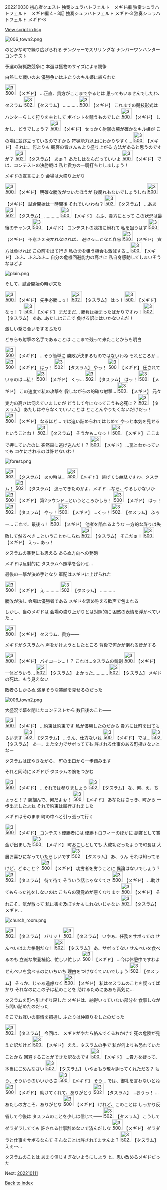 202210030 初心者クエスト  独奏シュラハトフェルト　メギド編 独奏シュラハトフェルト　メギド編 4 - 3話 独奏シュラハトフェルト メギド-3 独奏シュラハトフェルト メギド-3

[View script in lisp](../scripts/202210030.txt)

![006_town2.png](../images/backgrounds/006_town2.png)

のどかな町で繰り広げられる
デンジャーでスリリングな
ナンバーワンハンターコンテスト

予選の狩猟数競争に
本選は獲物のサイズによる競争

白熱した戦いの末
優勝争いはふたりのキル姫に絞られた

<img src="../images/units/3500611.png" alt="3500611.png" height="34"/>
【メギド】
…正直、貴方がここまでやるとは
思ってもいませんでしたわ、タスラム

<img src="../images/units/3502011.png" alt="3502011.png" height="34"/>
【タスラム】
…………

<img src="../images/units/3500611.png" alt="3500611.png" height="34"/>
【メギド】
これまでの競技形式は
ハンターらしく狩りを主として
ポイントを競うものでした

<img src="../images/units/3500611.png" alt="3500611.png" height="34"/>
【メギド】
しかし、どうでしょう？

<img src="../images/units/3500611.png" alt="3500611.png" height="34"/>
【メギド】
せっかく射撃の腕が確かなキル姫が
この場に並び立っているのですから
狩猟能力以上にわかりやすく…

<img src="../images/units/3500611.png" alt="3500611.png" height="34"/>
【メギド】
それに、何よりも
観客の皆さんもより盛り上がる
方法があると思うのですが？

<img src="../images/units/3502011.png" alt="3502011.png" height="34"/>
【タスラム】
あぁ？
あたしはなんだっていいよ

<img src="../images/units/3500611.png" alt="3500611.png" height="34"/>
【メギド】
では、コンテストの決勝戦は
私と貴方の一騎打ちとしましょう！

メギドの宣言により
会場は大盛り上がり

<img src="../images/units/3500611.png" alt="3500611.png" height="34"/>
【メギド】
明確な勝敗がついたほうが
後腐れもないでしょうしね

<img src="../images/units/3500611.png" alt="3500611.png" height="34"/>
【メギド】
試合開始は一時間後
それでいいわね？

<img src="../images/units/3502011.png" alt="3502011.png" height="34"/>
【タスラム】
…ああ

<img src="../images/units/3502011.png" alt="3502011.png" height="34"/>
【タスラム】
…………

<img src="../images/units/3500611.png" alt="3500611.png" height="34"/>
【メギド】
ふふ、貴方にとって
この状況は最後のチャンス

<img src="../images/units/3500611.png" alt="3500611.png" height="34"/>
【メギド】
コンテストの競技に紛れて
私を狙うはず

<img src="../images/units/3500611.png" alt="3500611.png" height="34"/>
【メギド】
不意さえ突かれなければ、
避けることなど容易

<img src="../images/units/3500611.png" alt="3500611.png" height="34"/>
【メギド】
貴方は負ければ
この町を出て行き
私の命を狙う機会も激減する…

<img src="../images/units/3500611.png" alt="3500611.png" height="34"/>
【メギド】
ふふ、ふふふふ…
自分の危機回避能力の高さに
私自身感動してしまいそうなほどよ

![plain.png](../images/backgrounds/plain.png)

そして、試合開始の時が来た

<img src="../images/units/3500611.png" alt="3500611.png" height="34"/>
【メギド】
先手必勝…っ！

<img src="../images/units/3502011.png" alt="3502011.png" height="34"/>
【タスラム】
はっ！

<img src="../images/units/3500611.png" alt="3500611.png" height="34"/>
【メギド】
なっ！？

<img src="../images/units/3500611.png" alt="3500611.png" height="34"/>
【メギド】
まだまだ…
勝負は始まったばかりですわ！

<img src="../images/units/3502011.png" alt="3502011.png" height="34"/>
【タスラム】
ああ…あたしはここで
負ける訳にはいかないんだ！

激しい撃ち合いをするふたり

どちらも射撃の名手であることは
ここまで残って来たことからも明白

<img src="../images/units/3500611.png" alt="3500611.png" height="34"/>
【メギド】
…そう簡単に
勝敗が決まるものではないわね
それどころか…

<img src="../images/units/3500611.png" alt="3500611.png" height="34"/>
【メギド】
はっ！

<img src="../images/units/3502011.png" alt="3502011.png" height="34"/>
【タスラム】
やっ！

<img src="../images/units/3500611.png" alt="3500611.png" height="34"/>
【メギド】
圧されているのは…私！

<img src="../images/units/3500611.png" alt="3500611.png" height="34"/>
【メギド】
くっ…

<img src="../images/units/3502011.png" alt="3502011.png" height="34"/>
【タスラム】
はっ！

<img src="../images/units/3500611.png" alt="3500611.png" height="34"/>
【メギド】
この速度で私の攻撃を
躱しながらの的確な射撃…

<img src="../images/units/3500611.png" alt="3500611.png" height="34"/>
【メギド】
元々実力の高さは伺えていましたが
どうして今になってこうも必死に？

<img src="../images/units/3502011.png" alt="3502011.png" height="34"/>
【タスラム】
あたしはやらなくていいことは
とことんやりたくないだけだっ！

<img src="../images/units/3500611.png" alt="3500611.png" height="34"/>
【メギド】
なるほど…
では追い詰められてはじめて
やっと本気を見せるということね！

<img src="../images/units/3502011.png" alt="3502011.png" height="34"/>
【タスラム】
そうかも…なっ！

<img src="../images/units/3500611.png" alt="3500611.png" height="34"/>
【メギド】
ここまで押していたのに
突然森に逃げ込んだ！？

<img src="../images/units/3500611.png" alt="3500611.png" height="34"/>
【メギド】
…罠とわかっていても
コケにされるのは許せないわ！

![forest.png](../images/backgrounds/forest.png)

<img src="../images/units/3502011.png" alt="3502011.png" height="34"/>
【タスラム】
あの時は…

<img src="../images/units/3500611.png" alt="3500611.png" height="34"/>
【メギド】
逃げても無駄ですわ、タスラム！

<img src="../images/units/3502011.png" alt="3502011.png" height="34"/>
【タスラム】
追ってきたのかよ、メギド
…なら、やるしかないか

<img src="../images/units/3500611.png" alt="3500611.png" height="34"/>
【メギド】
第2ラウンド…というところかしら！

<img src="../images/units/3500611.png" alt="3500611.png" height="34"/>
【メギド】
はっ！

<img src="../images/units/3502011.png" alt="3502011.png" height="34"/>
【タスラム】
やっ！

<img src="../images/units/3500611.png" alt="3500611.png" height="34"/>
【メギド】
…くっ！

<img src="../images/units/3502011.png" alt="3502011.png" height="34"/>
【タスラム】
ふぅー…
これで、最後っ！

<img src="../images/units/3500611.png" alt="3500611.png" height="34"/>
【メギド】
他者を陥れるような
一方的な謀りは失敗して然るべき
…ということかしらね

<img src="../images/units/3502011.png" alt="3502011.png" height="34"/>
【タスラム】
そこだぁ！

<img src="../images/units/3500611.png" alt="3500611.png" height="34"/>
【メギド】
えっ…あっ！

タスラムの暴発にも思える
あらぬ方向への発砲

メギドは反射的に
タスラムへ照準を合わせ…

最後の一撃が決め手となり
軍配はメギドに上げられた

<img src="../images/units/3500611.png" alt="3500611.png" height="34"/>
【メギド】
え…………

<img src="../images/units/3502011.png" alt="3502011.png" height="34"/>
【タスラム】
…………

勝敗が決し
会場は優勝者である
メギドを褒め称える歓声で包まれる

しかし、当のメギドは
会場の盛り上がりとは対照的に
困惑の表情を浮かべていた…

<img src="../images/units/3500611.png" alt="3500611.png" height="34"/>
【メギド】
タスラム、貴方――

メギドがタスラムへ
声をかけようとしたところ
背後で何かが倒れる音がする

<img src="../images/units/3500611.png" alt="3500611.png" height="34"/>
【メギド】
バイコーン…！？
これは…タスラムの銃創

<img src="../images/units/3500611.png" alt="3500611.png" height="34"/>
【メギド】
一体どういう…

<img src="../images/units/3502011.png" alt="3502011.png" height="34"/>
【タスラム】
よかった…………

<img src="../images/units/3502011.png" alt="3502011.png" height="34"/>
【タスラム】
メギドの死は、もう見えない

敗者らしからぬ
満足そうな笑顔を見せるのだった

![006_town2.png](../images/backgrounds/006_town2.png)

大盛況で幕を閉じたコンテストから
数日後のこと――

<img src="../images/units/3500611.png" alt="3500611.png" height="34"/>
【メギド】
…約束は約束です
私が優勝したのだから
貴方には町を出てもらいます

<img src="../images/units/3502011.png" alt="3502011.png" height="34"/>
【タスラム】
…うん、仕方ないね

<img src="../images/units/3500611.png" alt="3500611.png" height="34"/>
【メギド】
では…

<img src="../images/units/3502011.png" alt="3502011.png" height="34"/>
【タスラム】
あー、また全力でサボってても
許される仕事のある町探さないとなー

タスラムはぼやきながら、
町の出口から一歩踏み出す

それと同時にメギドが
タスラムの腕をつかむ

<img src="../images/units/3500611.png" alt="3500611.png" height="34"/>
【メギド】
…それでは参りましょう

<img src="../images/units/3502011.png" alt="3502011.png" height="34"/>
【タスラム】
な、何、え、ちょっと！？
腕掴んで、何だよぉ！

<img src="../images/units/3500611.png" alt="3500611.png" height="34"/>
【メギド】
あなたはさっき、町から
一歩出ましたよね
それで約束は履行されました

メギドはそのまま
町の中へと引っ張って行く

<img src="../images/units/3500611.png" alt="3500611.png" height="34"/>
【メギド】
コンテスト優勝者には
優勝トロフィーのほかに
副賞として賞金が出ました

<img src="../images/units/3500611.png" alt="3500611.png" height="34"/>
【メギド】
町おこしとしても
大成功だったようで町長は
大層お喜びになっていたらしいです

<img src="../images/units/3502011.png" alt="3502011.png" height="34"/>
【タスラム】
あ、うん
それは知ってるけど、どゆこと？

<img src="../images/units/3500611.png" alt="3500611.png" height="34"/>
【メギド】
功労者を労うことに
異論はないでしょう？

<img src="../images/units/3502011.png" alt="3502011.png" height="34"/>
【タスラム】
待て待て
そういう話じゃなくてさ

<img src="../images/units/3500611.png" alt="3500611.png" height="34"/>
【メギド】
…助けてもらった礼をしないのは
こちらの寝覚めが悪くなります

<img src="../images/units/3500611.png" alt="3500611.png" height="34"/>
【メギド】
それこそ、気が散って
私に害を及ぼすかもしれないじゃない

<img src="../images/units/3502011.png" alt="3502011.png" height="34"/>
【タスラム】
メギド…

![church_room.png](../images/backgrounds/church_room.png)

<img src="../images/units/3502011.png" alt="3502011.png" height="34"/>
【タスラム】
バリッ！

<img src="../images/units/3502011.png" alt="3502011.png" height="34"/>
【タスラム】
いやぁ、任務をサボっての
せんべいはまた格別だな！

<img src="../images/units/3502011.png" alt="3502011.png" height="34"/>
【タスラム】
あ、サボってない
せんべいを食べるのも
立派な栄養補給、忙しい忙しい

<img src="../images/units/3500611.png" alt="3500611.png" height="34"/>
【メギド】
…今は休憩中ですわよ
せんべいを食べるのにいちいち
理由をつけなくていいでしょう

<img src="../images/units/3502011.png" alt="3502011.png" height="34"/>
【タスラム】
そっか、じゃあ遠慮なく

<img src="../images/units/3500611.png" alt="3500611.png" height="34"/>
【メギド】
私はタスラムのことを疑ってばかり
それなのにこの子は私のことを
助けるためにああも真剣に…

タスラムを町へ引きずり戻した
メギドは、納得いっていない部分を
食事しながら問い詰めたのだった

そこでお互いの事情を把握し
ふたりは仲直りをしたのだった

<img src="../images/units/3502011.png" alt="3502011.png" height="34"/>
【タスラム】
今回は、
メギドがやたら絡んでくるおかげで
死の危険が見えた訳だけど

<img src="../images/units/3500611.png" alt="3500611.png" height="34"/>
【メギド】
ええ、タスラムの手で
私が何よりも恐れていたことから
回避することができた訳なのです

<img src="../images/units/3500611.png" alt="3500611.png" height="34"/>
【メギド】
…貴方を疑って、本当にごめんなさい

<img src="../images/units/3502011.png" alt="3502011.png" height="34"/>
【タスラム】
いやぁもう散々謝ってくれただろ？
もう、そういうのいいからさ

<img src="../images/units/3500611.png" alt="3500611.png" height="34"/>
【メギド】
そう…
では、御礼を言わないとね

<img src="../images/units/3500611.png" alt="3500611.png" height="34"/>
【メギド】
助けてくれて、ありがとう

<img src="../images/units/3502011.png" alt="3502011.png" height="34"/>
【タスラム】
…おうっ！
…あたしの方こそ、ありがとな

<img src="../images/units/3500611.png" alt="3500611.png" height="34"/>
【メギド】
けれど、このことは
しっかり反省して今後は
タスラムのことを少しは信じて――

<img src="../images/units/3502011.png" alt="3502011.png" height="34"/>
【タスラム】
こうしてダラダラしてても
許される仕事辞めないで済んだしな

<img src="../images/units/3500611.png" alt="3500611.png" height="34"/>
【メギド】
ダラダラと仕事をサボるなんて
そんなことは許されてませんよ？

<img src="../images/units/3502011.png" alt="3502011.png" height="34"/>
【タスラム】
えぇ～…

タスラムのことは
あまり信じすぎないようにしよう
と、思い改めるメギドだった


Next: [202210111](202210111.md)

[Back to index](index.md)
